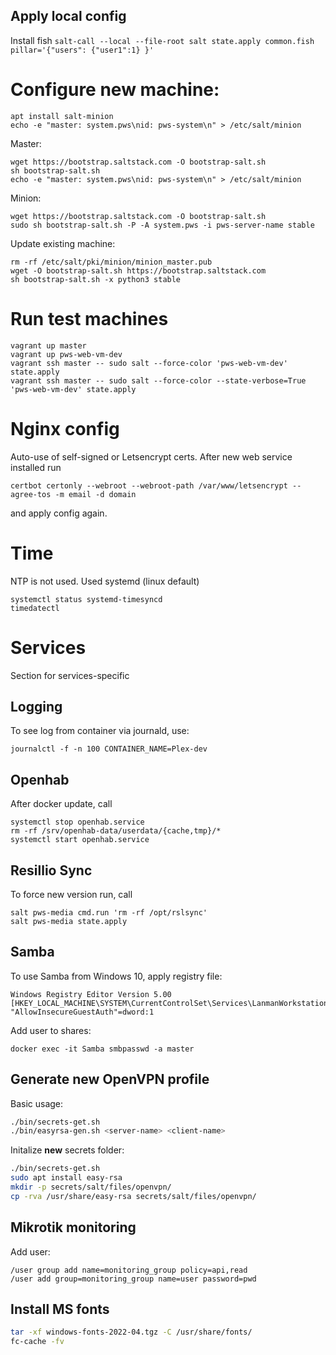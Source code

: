 ## Apply local config

Install fish
`salt-call --local --file-root salt state.apply common.fish pillar='{"users": {"user1":1} }'`

# Configure new machine:
```
apt install salt-minion
echo -e "master: system.pws\nid: pws-system\n" > /etc/salt/minion
```
Master:
```
wget https://bootstrap.saltstack.com -O bootstrap-salt.sh
sh bootstrap-salt.sh
echo -e "master: system.pws\nid: pws-system\n" > /etc/salt/minion
```
Minion:
```
wget https://bootstrap.saltstack.com -O bootstrap-salt.sh
sudo sh bootstrap-salt.sh -P -A system.pws -i pws-server-name stable
```
Update existing machine:
```
rm -rf /etc/salt/pki/minion/minion_master.pub
wget -O bootstrap-salt.sh https://bootstrap.saltstack.com
sh bootstrap-salt.sh -x python3 stable
```

# Run test machines
```
vagrant up master
vagrant up pws-web-vm-dev
vagrant ssh master -- sudo salt --force-color 'pws-web-vm-dev' state.apply
vagrant ssh master -- sudo salt --force-color --state-verbose=True 'pws-web-vm-dev' state.apply
```

# Nginx config
Auto-use of self-signed or Letsencrypt certs. After new web service installed run
```
certbot certonly --webroot --webroot-path /var/www/letsencrypt --agree-tos -m email -d domain
```
and apply config again.

# Time
NTP is not used. Used systemd (linux default)
```
systemctl status systemd-timesyncd
timedatectl
```

# Services
Section for services-specific
## Logging
To see log from container via journald, use:
```
journalctl -f -n 100 CONTAINER_NAME=Plex-dev
```

## Openhab
After docker update, call
```
systemctl stop openhab.service
rm -rf /srv/openhab-data/userdata/{cache,tmp}/*
systemctl start openhab.service
```
## Resillio Sync
To force new version run, call
```
salt pws-media cmd.run 'rm -rf /opt/rslsync'
salt pws-media state.apply
```
## Samba
To use Samba from Windows 10, apply registry file:
```
Windows Registry Editor Version 5.00
[HKEY_LOCAL_MACHINE\SYSTEM\CurrentControlSet\Services\LanmanWorkstation\Parameters]
"AllowInsecureGuestAuth"=dword:1
```
Add user to shares:
```
docker exec -it Samba smbpasswd -a master
```

## Generate new OpenVPN profile

Basic usage:

```bash
./bin/secrets-get.sh
./bin/easyrsa-gen.sh <server-name> <client-name>
```

Initalize **new** secrets folder:

```bash
./bin/secrets-get.sh
sudo apt install easy-rsa
mkdir -p secrets/salt/files/openvpn/
cp -rva /usr/share/easy-rsa secrets/salt/files/openvpn/
```

## Mikrotik monitoring

Add user:

```
/user group add name=monitoring_group policy=api,read
/user add group=monitoring_group name=user password=pwd
```

## Install MS fonts

```bash
tar -xf windows-fonts-2022-04.tgz -C /usr/share/fonts/
fc-cache -fv
```
